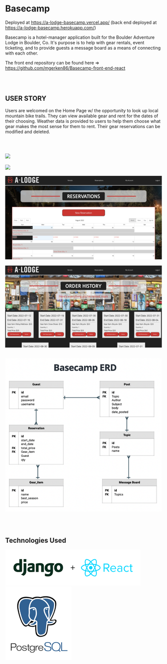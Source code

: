 # Basecamp
Deployed at https://a-lodge-basecamp.vercel.app/
(back end deployed at https://a-lodge-basecamp.herokuapp.com/)

Basecamp is a hotel-manager application built for the Boulder Adventure Lodge in Boulder, Co. It's purpose is to help with gear rentals, event ticketing, and to provide guests a message board as a means of connecting with each other.

The front end repository can be found here => 
https://github.com/mgerken86/Basecamp-front-end-react

<br/>
<br/>

## USER STORY

Users are welcomed on the Home Page w/ the opportunity to look up local mountain bike trails. They can view available gear and rent for the dates of their choosing. Weather data is provided to users to help them choose what gear makes the most sense for them to rent. Their gear reservations can be modified and deleted.

<br/>
<br/>

![](main_app/static/images/project4.png)
<br/>
<br/>
![](main_app/static/images/project3.png)
<br/>
<br/>
![](main_app/static/images/project2.png)
<br/>
<br/>
![](main_app/static/images/project1.png)
<br/>
<br/>


![](main_app/static/images/erd.png)

<br/>
<br/>

## Technologies Used
![](main_app/static/images/djangoreact.png)![](main_app/static/images/postgres.png)


